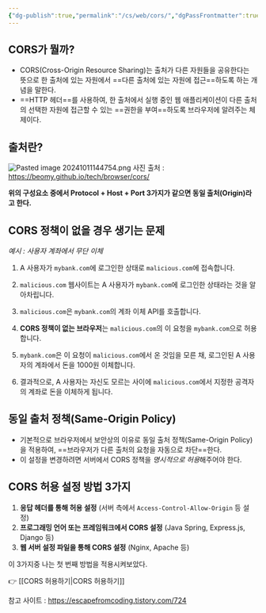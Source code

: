 ```yaml
---
{"dg-publish":true,"permalink":"/cs/web/cors/","dgPassFrontmatter":true,"noteIcon":""}
---
```



##  CORS가 뭘까?

- CORS(Cross-Origin Resource Sharing)는 출처가 다른 자원들을 공유한다는 뜻으로 한 출처에 있는 자원에서 ==다른 출처에 있는 자원에 접근==하도록 하는 개념을 말한다. 
- ==HTTP 헤더==를 사용하여, 한 출처에서 실행 중인 웹 애플리케이션이 다른 출처의 선택한 자원에 접근할 수 있는 ==권한을 부여==하도록 브라우저에 알려주는 체제이다.


## 출처란?

![Pasted image 20241011144754.png](/img/user/images/Pasted%20image%2020241011144754.png)
사진 출처 : https://beomy.github.io/tech/browser/cors/


**위의 구성요소 중에서 Protocol + Host + Port 3가지가 같으면 동일 출처(Origin)라고 한다.**


## CORS 정책이 없을 경우 생기는 문제

 *예시 : 사용자 계좌에서 무단 이체*

1. A 사용자가 `mybank.com`에 로그인한 상태로 `malicious.com`에 접속합니다.
    
2. `malicious.com` 웹사이트는 A 사용자가 `mybank.com`에 로그인한 상태라는 것을 알아차립니다.
    
3. `malicious.com`은  `mybank.com`의 계좌 이체 API를 호출합니다.

4. **CORS 정책이 없는 브라우저**는 `malicious.com`의 이 요청을 `mybank.com`으로 허용합니다.
    
5. `mybank.com`은 이 요청이 `malicious.com`에서 온 것임을 모른 채, 로그인된 A 사용자의 계좌에서 돈을 1000원 이체합니다.
    
6. 결과적으로, A 사용자는 자신도 모르는 사이에 `malicious.com`에서 지정한 공격자의 계좌로 돈을 이체하게 됩니다.



##  동일 출처 정책(Same-Origin Policy)

- 기본적으로 브라우저에서 보안상의 이유로 동일 출처 정책(Same-Origin Policy)을 적용하여, ==브라우저가 다른 출처의 요청을 자동으로 차단==한다.
- 이 설정을 변경하려면 서버에서 CORS 정책을 *명시적으로 허용*해주어야 한다.




## CORS 허용 설정 방법 3가지

1. **응답 헤더를 통해 허용 설정** (서버 측에서 `Access-Control-Allow-Origin` 등 설정)
2. **프로그래밍 언어 또는 프레임워크에서 CORS 설정** (Java Spring, Express.js, Django 등)
3. **웹 서버 설정 파일을 통해 CORS 설정** (Nginx, Apache 등)

이 3가지중 나는 첫 번째 방법을 적용시켜보았다.

👉 [[CORS 허용하기\|CORS 허용하기]]




참고 사이트 : https://escapefromcoding.tistory.com/724
